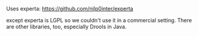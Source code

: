 
Uses experta: https://github.com/nilp0inter/experta

except experta is LGPL so we couldn't use it in a commercial setting.  There are other libraries, too, especially Drools in Java.

